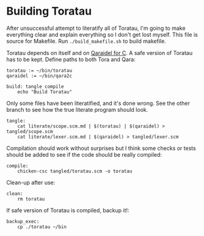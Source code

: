 # Building Toratau

After unsuccessful attempt to literatify all of Toratau, I'm going to make everything clear and explain everything so I don't get lost myself. This file is source for Makefile. Run `./build_makefile.sh` to build makefile.

Toratau depends on itself and on [Qaraidel for C](https://github.com/bouncepaw/qara2c). A safe version of Toratau has to be kept. Define paths to both Tora and Qara:

```make
toratau := ~/bin/toratau
qaraidel := ~/bin/qara2c
```

```make
build: tangle compile
	echo "Build Toratau"
```

Only some files have been literatified, and it's done wrong. See the other branch to see how the true literate program should look.

```make
tangle:
	cat literate/scope.scm.md | $(toratau) | $(qaraidel) > tangled/scope.scm
	cat literate/lexer.scm.md | $(qaraidel) > tangled/lexer.scm
```

Compilation should work without surprises but I think some checks or tests should be added to see if the code should be really compiled:

```make
compile:
	chicken-csc tangled/toratau.scm -o toratau
```

Clean-up after use:

```make
clean:
	rm toratau
```

If safe version of Toratau is compiled, backup it!:

```make
backup_exec:
	cp ./toratau ~/bin
```

